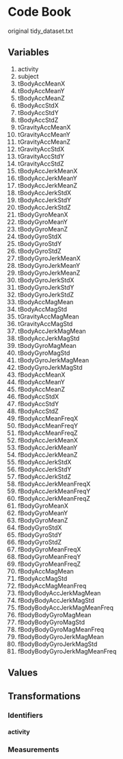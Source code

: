 # Code Book

original
tidy_dataset.txt

## Variables
1. activity
1. subject
1. tBodyAccMeanX
1. tBodyAccMeanY
1. tBodyAccMeanZ
1. tBodyAccStdX
1. tBodyAccStdY
1. tBodyAccStdZ
1. tGravityAccMeanX
1. tGravityAccMeanY
1. tGravityAccMeanZ
1. tGravityAccStdX
1. tGravityAccStdY
1. tGravityAccStdZ
1. tBodyAccJerkMeanX
1. tBodyAccJerkMeanY
1. tBodyAccJerkMeanZ
1. tBodyAccJerkStdX
1. tBodyAccJerkStdY
1. tBodyAccJerkStdZ
1. tBodyGyroMeanX
1. tBodyGyroMeanY
1. tBodyGyroMeanZ
1. tBodyGyroStdX
1. tBodyGyroStdY
1. tBodyGyroStdZ
1. tBodyGyroJerkMeanX
1. tBodyGyroJerkMeanY
1. tBodyGyroJerkMeanZ
1. tBodyGyroJerkStdX
1. tBodyGyroJerkStdY
1. tBodyGyroJerkStdZ
1. tBodyAccMagMean
1. tBodyAccMagStd
1. tGravityAccMagMean
1. tGravityAccMagStd
1. tBodyAccJerkMagMean
1. tBodyAccJerkMagStd
1. tBodyGyroMagMean
1. tBodyGyroMagStd
1. tBodyGyroJerkMagMean
1. tBodyGyroJerkMagStd
1. fBodyAccMeanX
1. fBodyAccMeanY
1. fBodyAccMeanZ
1. fBodyAccStdX
1. fBodyAccStdY
1. fBodyAccStdZ
1. fBodyAccMeanFreqX
1. fBodyAccMeanFreqY
1. fBodyAccMeanFreqZ
1. fBodyAccJerkMeanX
1. fBodyAccJerkMeanY
1. fBodyAccJerkMeanZ
1. fBodyAccJerkStdX
1. fBodyAccJerkStdY
1. fBodyAccJerkStdZ
1. fBodyAccJerkMeanFreqX
1. fBodyAccJerkMeanFreqY
1. fBodyAccJerkMeanFreqZ
1. fBodyGyroMeanX
1. fBodyGyroMeanY
1. fBodyGyroMeanZ
1. fBodyGyroStdX
1. fBodyGyroStdY
1. fBodyGyroStdZ
1. fBodyGyroMeanFreqX
1. fBodyGyroMeanFreqY
1. fBodyGyroMeanFreqZ
1. fBodyAccMagMean
1. fBodyAccMagStd
1. fBodyAccMagMeanFreq
1. fBodyBodyAccJerkMagMean
1. fBodyBodyAccJerkMagStd
1. fBodyBodyAccJerkMagMeanFreq
1. fBodyBodyGyroMagMean
1. fBodyBodyGyroMagStd
1. fBodyBodyGyroMagMeanFreq
1. fBodyBodyGyroJerkMagMean
1. fBodyBodyGyroJerkMagStd
1. fBodyBodyGyroJerkMagMeanFreq


## Values
## Transformations
### Identifiers
#### activity
### Measurements
